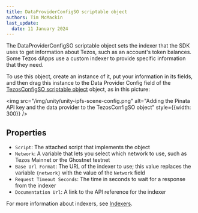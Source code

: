 ```yaml
---
title: DataProviderConfigSO scriptable object
authors: Tim McMackin
last_update:
  date: 11 January 2024
---
```


The DataProviderConfigSO scriptable object sets the indexer that the SDK uses to get information about Tezos, such as an account's token balances.
Some Tezos dApps use a custom indexer to provide specific information that they need.

To use this object, create an instance of it, put your information in its fields, and then drag this instance to the Data Provider Config field of the [TezosConfigSO scriptable object](/unity/reference/TezosConfigSO) object, as in this picture:

<img src="/img/unity/unity-ipfs-scene-config.png" alt="Adding the Pinata API key and the data provider to the TezosConfigSO object" style={{width: 300}} />

## Properties

- `Script`: The attached script that implements the object
- `Network`: A variable that lets you select which network to use, such as Tezos Mainnet or the Ghostnet testnet
- `Base Url Format`: The URL of the indexer to use; this value replaces the variable `{network}` with the value of the `Network` field
- `Request Timeout Seconds`: The time in seconds to wait for a response from the indexer
- `Documentation Url`: A link to the API reference for the indexer

For more information about indexers, see [Indexers](../../developing/information/indexers).
